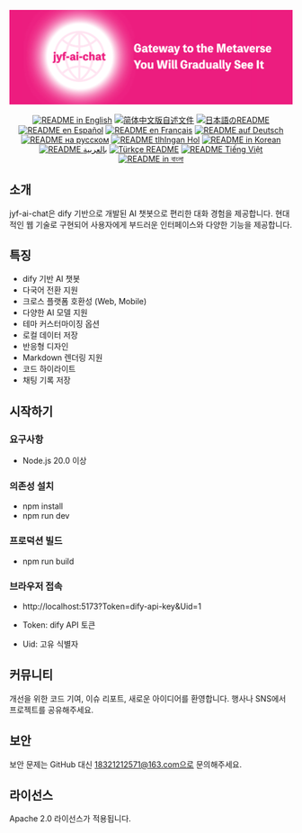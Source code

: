 ![cover-v5-optimized](./src/assets/imgs/jyf-ai-chat.png)

<div align="center">
  <a href="./README.md"><img alt="README in English" src="https://img.shields.io/badge/English-d9d9d9"></a>
  <a href="./readmes/README_CN.md"><img alt="简体中文版自述文件" src="https://img.shields.io/badge/简体中文-d9d9d9"></a>
  <a href="./readmes/README_JA.md"><img alt="日本語のREADME" src="https://img.shields.io/badge/日本語-d9d9d9"></a>
  <a href="./readmes/README_ES.md"><img alt="README en Español" src="https://img.shields.io/badge/Español-d9d9d9"></a>
  <a href="./readmes/README_FR.md"><img alt="README en Français" src="https://img.shields.io/badge/Français-d9d9d9"></a>
  <a href="./readmes/README_DE.md"><img alt="README auf Deutsch" src="https://img.shields.io/badge/Deutsch-d9d9d9"></a>
  <a href="./readmes/README_RU.md"><img alt="README на русском" src="https://img.shields.io/badge/Русский-d9d9d9"></a>
  <a href="./readmes/README_KL.md"><img alt="README tlhIngan Hol" src="https://img.shields.io/badge/Klingon-d9d9d9"></a>
  <a href="./readmes/README_KR.md"><img alt="README in Korean" src="https://img.shields.io/badge/한국어-d9d9d9"></a>
  <a href="./readmes/README_AR.md"><img alt="README بالعربية" src="https://img.shields.io/badge/العربية-d9d9d9"></a>
  <a href="./readmes/README_TR.md"><img alt="Türkçe README" src="https://img.shields.io/badge/Türkçe-d9d9d9"></a>
  <a href="./readmes/README_VI.md"><img alt="README Tiếng Việt" src="https://img.shields.io/badge/Ti%E1%BA%BFng%20Vi%E1%BB%87t-d9d9d9"></a>
  <a href="./readmes/README_BN.md"><img alt="README in বাংলা" src="https://img.shields.io/badge/বাংলা-d9d9d9"></a>
</div>

## 소개
jyf-ai-chat은 dify 기반으로 개발된 AI 챗봇으로 편리한 대화 경험을 제공합니다. 현대적인 웹 기술로 구현되어 사용자에게 부드러운 인터페이스와 다양한 기능을 제공합니다.

## 특징
- dify 기반 AI 챗봇
- 다국어 전환 지원
- 크로스 플랫폼 호환성 (Web, Mobile)
- 다양한 AI 모델 지원
- 테마 커스터마이징 옵션
- 로컬 데이터 저장
- 반응형 디자인
- Markdown 렌더링 지원
- 코드 하이라이트
- 채팅 기록 저장

## 시작하기

### 요구사항
- Node.js 20.0 이상

### 의존성 설치
- npm install
- npm run dev

### 프로덕션 빌드
- npm run build

### 브라우저 접속
- http://localhost:5173?Token=dify-api-key&Uid=1

- Token: dify API 토큰
- Uid: 고유 식별자

## 커뮤니티
개선을 위한 코드 기여, 이슈 리포트, 새로운 아이디어를 환영합니다. 행사나 SNS에서 프로젝트를 공유해주세요.

## 보안
보안 문제는 GitHub 대신 18321212571@163.com으로 문의해주세요.

## 라이선스
Apache 2.0 라이선스가 적용됩니다.